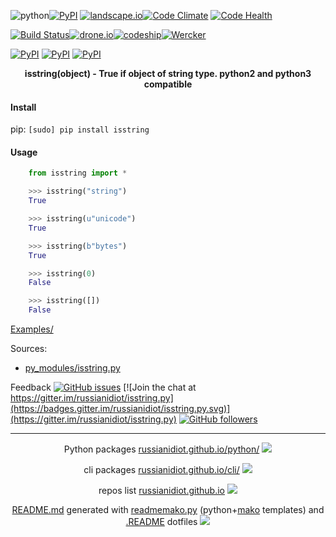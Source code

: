 ![python](https://img.shields.io/badge/language-python-blue.svg)[![PyPI](https://img.shields.io/pypi/pyversions/isstring.svg)](https://pypi.python.org/pypi/isstring)
[![landscape.io](https://landscape.io/github/russianidiot/isstring.py/master/landscape.svg?style=flat)](https://landscape.io/github/russianidiot/isstring.py/master)[![Code Climate](https://img.shields.io/codeclimate/github/russianidiot/isstring.py.svg)](https://codeclimate.com/github/russianidiot/isstring.py)
[![Code Health](https://scrutinizer-ci.com/g/russianidiot/isstring.py/badges/quality-score.png?b=master)](https://scrutinizer-ci.com/g/russianidiot/isstring.py)

[![Build Status](https://travis-ci.org/russianidiot/isstring.py.svg?branch=master)](https://travis-ci.org/russianidiot/isstring.py)[![drone.io](https://drone.io/github.com/russianidiot/isstring.py/status.png)](https://drone.io/github.com/russianidiot/isstring.py)[![codeship](https://img.shields.io/codeship/792a81a0-e32a-0133-a480-6a03a60c75f6.svg)](https://codeship.com/projects/145913)[![Wercker](https://img.shields.io/wercker/ci/russianidiot/isstring.py.svg)](https://app.wercker.com/#applications/None/)

[![PyPI](https://img.shields.io/pypi/v/isstring.svg)](https://pypi.python.org/pypi/isstring)
[![PyPI](https://img.shields.io/pypi/dm/isstring.svg)](https://pypi.python.org/pypi/isstring)
[![PyPI](https://img.shields.io/pypi/dd/isstring.svg)](https://pypi.python.org/pypi/isstring)

<p align="center">
	<b>isstring(object) - True if object of string type. python2 and python3 compatible</b>
</p>

#### Install

pip: 
`[sudo] pip install isstring`

#### Usage

```python
	from isstring import *

	>>> isstring("string")
	True

	>>> isstring(u"unicode")
	True

	>>> isstring(b"bytes")
	True

	>>> isstring(0)
	False

	>>> isstring([])
	False
```

[Examples/](https://github.com/russianidiot/isstring.py/tree/master/Examples)

Sources:
*	[py_modules/isstring.py](https://github.com/russianidiot/isstring.py/blob/master/py_modules/isstring.py)

Feedback
[![GitHub issues](https://img.shields.io/github/issues/russianidiot/isstring.py.svg)](https://github.com/russianidiot/isstring.py/issues)
[![Join the chat at https://gitter.im/russianidiot/isstring.py](https://badges.gitter.im/russianidiot/isstring.py.svg)](https://gitter.im/russianidiot/isstring.py)
[![GitHub followers](https://img.shields.io/github/followers/russianidiot.svg?style=social&label=Follow)](https://github.com/russianidiot)

* * *

<p align="center">
	Python packages <a href="http://russianidiot.github.io/python/">russianidiot.github.io/python/</a>
	<img src="http://russianidiot.github.io/images/python/16.png" />
</p>
<p align="center">
	cli packages <a href="http://russianidiot.github.io/python/">russianidiot.github.io/cli/</a>
<img src="http://russianidiot.github.io/images/cli/16.png" />
</p>

<p align="center">
	repos list <a href="http://russianidiot.github.io/">russianidiot.github.io</a> <img src="http://russianidiot.github.io/images/star/16.png" />
</p>

<p align="center">
	<a href="https://raw.githubusercontent.com/russianidiot/isstring.py/master/README.md">README.md</a> generated with <a href="https://github.com/russianidiot/readme-mako.py">readmemako.py</a> (python+<a href="http://www.makotemplates.org/">mako</a> templates) and <a href="https://github.com/russianidiot-dotfiles/.README">.README</a> dotfiles 
<img src="http://russianidiot.github.io/images/book/16.png">
</p>
